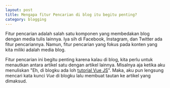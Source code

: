 ```yaml
--- 
layout: post
title: Mengapa fitur Pencarian di blog itu begitu penting?
category: blogging
--- 
```


Fitur pencarian adalah salah satu komponen yang membedakan blog dengan media tulis lainnya. Iya sih di Facebook, Instagram, dan Twitter ada fitur pencariannya. Namun, fitur pencarian yang fokus pada konten yang kita miliki adalah media blog.

Fitur pencarian ini begitu penting karena kalau di blog, kita perlu untuk menautkan antara artikel satu dengan artikel lainnya. Misalnya aja ketika aku menuliskan "Eh, di blogku ada loh [tutorial Vue JS](/tutorial-vue-js)". Maka, aku pun lengsung mencari kata kunci _Vue_ di blogku lalu membuat tautan ke artikel yang dimaksud.
